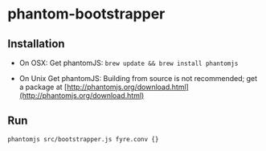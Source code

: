 phantom-bootstrapper
====================

Installation
--------------------
* On OSX:
  Get phantomJS: `brew update && brew install phantomjs`

* On Unix
  Get phantomJS: Building from source is not recommended; get a package at [http://phantomjs.org/download.html](http://phantomjs.org/download.html)

Run
--------------------
`phantomjs src/bootstrapper.js fyre.conv {}`
